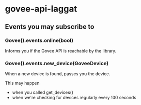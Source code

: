 # govee-api-laggat

## Events you may subscribe to

### Govee().events.online(bool)

Informs you if the Govee API is reachable by the library.

### Govee().events.new_device(GoveeDevice)

When a new device is found, passes you the device.

This may happen 
* when you called get_devices()
* when we're checking for devices regularly every 100 seconds